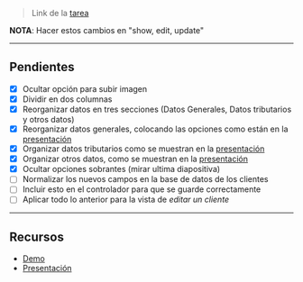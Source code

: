 > Link de la [tarea](https://trello.com/c/iQRI1tKp/56-agregar-y-actualizar-datos-clientes-fe)

**NOTA**: Hacer estos cambios en "show, edit, update"
<hr>

## Pendientes
- [x] Ocultar opción para subir imagen 
- [x] Dividir en dos columnas
- [x] Reorganizar datos en tres secciones (Datos Generales, Datos tributarios y otros datos)
- [x] Reorganizar datos generales, colocando las opciones como están en la [presentación](https://docs.google.com/presentation/d/1zG65Mr_UG5cS0-xzFByeMOyhDsrQ8TWte_nbtopb2bo/edit#slide=id.g1e460406bba_0_0)
- [x] Organizar datos tributarios como se muestran en la [presentación](https://docs.google.com/presentation/d/1zG65Mr_UG5cS0-xzFByeMOyhDsrQ8TWte_nbtopb2bo/edit#slide=id.g1e460406bba_0_0)
- [x] Organizar otros datos, como se muestran en la [presentación](https://docs.google.com/presentation/d/1zG65Mr_UG5cS0-xzFByeMOyhDsrQ8TWte_nbtopb2bo/edit#slide=id.g1e460406bba_0_0)
- [x] Ocultar opciones sobrantes (mirar ultima diapositiva)
- [ ] Normalizar los nuevos campos en la base de datos de los clientes
- [ ] Incluir esto en el controlador para que se guarde correctamente
- [ ] Aplicar todo lo anterior para la vista de *editar un cliente*

<hr>

## Recursos
- [Demo](https://probandobubblemayo.bubbleapps.io/version-test/create_clientes_opcion2)
- [Presentación](https://docs.google.com/presentation/d/1zG65Mr_UG5cS0-xzFByeMOyhDsrQ8TWte_nbtopb2bo/edit#slide=id.g1e460406bba_0_0)